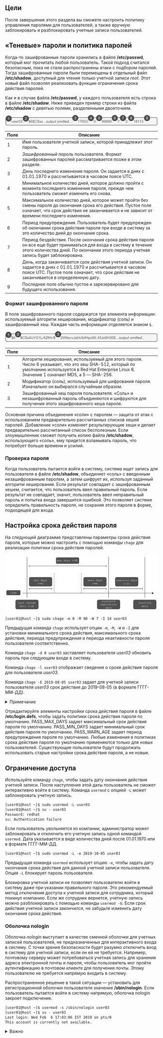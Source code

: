 ## Цели

После завершения этого раздела вы сможете настроить политику управления паролями для пользователей, а также вручную заблокировать и разблокировать учетные записи пользователей.

## «Теневые» пароли и политика паролей

Когда-то зашифрованные пароли хранились в файле **/etc/passwd**, который мог прочитать любой пользователь. Такой подход считался безопасным, пока не стали распространены атаки с подбором паролей. Тогда зашифрованные пароли были перемещены в отдельный файл **/etc/shadow**, доступный для чтения только учетной записи *root*. Этот новый файл позволял реализовать функции ограничения срока действия паролей.

Как и в случае файла **/etc/passwd**, у каждого пользователя есть строка в файле **/etc/shadow**. Ниже приведен пример строки из файла **/etc/shadow** с девятью полями, разделенными двоеточием.

![](assets/6.5.1.png)

|  Поле   | Описание    |
| --- | --- |
| 1   | Имя пользователя учетной записи, которой принадлежит этот пароль. |
| 2   | _Зашифрованный_ _пароль_ пользователя. Формат зашифрованных паролей рассматривается позже в этом разделе. |
| 3   | День последнего изменения пароля. Он задается в днях с 01.01.1970 и рассчитывается в часовом поясе UTC. |
| 4   | Минимальное количество дней, которое должно пройти с момента последнего изменения пароля, прежде чем пользователь сможет изменить его снова. |
| 5   | Максимальное количество дней, которое может пройти без смены пароля до окончания срока его действия. Пустое поле означает, что срок действия не заканчивается и не зависит от времени последнего изменения. |
| 6   | Период предупреждения. Пользователь будет предупрежден об окончании срока действия пароля при входе в систему за это количество дней до окончания срока. |
| 7   | Период бездействия. После окончания срока действия пароля он все еще будет приниматься для входа в систему в течение этого количества дней. По окончании этого периода учетная запись будет заблокирована. |
| 8   | День, когда заканчивается срок действия учетной записи. Он задается в днях с 01.01.1970 и рассчитывается в часовом поясе UTC. Пустое поле означает, что срок действия не заканчивается в определенную дату. |
| 9   | Последнее поле обычно пустое и зарезервировано для будущего использования. |

### Формат зашифрованного пароля

В поле зашифрованного пароля содержатся три элемента информации: используемый алгоритм хеширования, модификатор (соль) и зашифрованный хеш. Каждая часть информации отделяется знаком `$`.

![](assets/6.5.2.png)

|  Поле   | Описание    |
| --- | --- |
| 1   | Алгоритм хеширования, используемый для этого пароля. Число 6 указывает, что это хеш SHA-512, который по умолчанию используется в Red Hat Enterprise Linux 8. Значение 1 означает MD5, а 5 — SHA-256. |
| 2   | Модификатор (соль), используемый для шифрования пароля. Изначально он выбирался случайным образом. |
| 3   | Зашифрованный хеш пароля пользователя. «Соль» и незашифрованный пароль объединяются и шифруются для получения этого зашифрованного хеша пароля. |

Основная причина объединения «соли» с паролем — защита от атак с использованием предварительно рассчитанных списков хешей паролей. Добавление «соли» изменяет результирующие хеши и делает предварительно рассчитанный список бесполезным. Если злоумышленник сможет получить копию файла **/etc/shadow**, использующего «соль», ему придется взламывать пароль, что потребует больше времени и усилий.

### Проверка пароля

Когда пользователь пытается войти в систему, система ищет запись для пользователя в файле **/etc/shadow**, объединяет «соль» с введенным незашифрованным паролем, а затем шифрует их, используя заданный алгоритм хеширования. Если результат совпадает с зашифрованным хешем, считается, что пользователь ввел правильный пароль. Если результат не совпадает, значит, пользователь ввел неправильный пароль и попытка входа завершится ошибкой. Это позволяет системе определить правильность пароля, не сохраняя этого пароля в форме, подходящей для входа.

## Настройка срока действия пароля

На следующей диаграмме представлены параметры срока действия пароля, которые можно настроить с помощью команды `chage` для реализации политики срока действия паролей.

![](assets/6.5.3.png)

```
[user01@host ~]$ sudo chage -m 0 -M 90 -W 7 -I 14 user03
```

Предыдущая команда `chage` использует опции `-m`, `-M`, `-W` и `-I` для установки минимального срока действия, максимального срока действия, периода предупреждения и периода неактивности пароля пользователя соответственно.

Команда `chage -d 0 user03` заставляет пользователя *user03* обновить пароль при следующем входе в систему.

Команда `chage -l user03` отображает сведения о сроке действия пароля для пользователя *user03*.

Команда `chage -E 2019-08-05 user03` задает для учетной записи пользователя *user03* срок действия до 2019-08-05 (в формате ГГГГ-ММ-ДД).

<details>
<summary>Примечание</summary>

С помощью команды date можно вычислить дату в будущем. Опция -u сообщает время в формате UTC.

```
[user01@host ~]$ date -d "+45 days" -u
Thu May 23 17:01:20 UTC 2019
```
</details>

Отредактируйте элементы настройки срока действия пароля в файле **/etc/login.defs**, чтобы задать политики срока действия пароля по умолчанию. PASS_MAX_DAYS задает максимальный срок действия пароля по умолчанию. PASS_MIN_DAYS задает минимальный срок действия пароля по умолчанию. PASS_WARN_AGE задает период предупреждения пароля по умолчанию. Любые изменения в политиках срока действия пароля по умолчанию применяются только для новых пользователей. Существующие пользователи будут продолжать использовать старые настройки срока действия пароля, а не новые.

## Ограничение доступа

Используйте команду `chage`, чтобы задать дату окончания действия учетной записи. После наступления этой даты пользователь не сможет интерактивно войти в систему. Команда `usermod` с опцией `-L` может заблокировать учетную запись.

```
[user01@host ~]$ sudo usermod -L user03
[user01@host ~]$ su - user03
Password: redhat
su: Authentication failure
```

Если пользователь увольняется из компании, администратор может заблокировать и отключить его учетную запись одной командой `usermod`. Дата указывается в виде количества дней после 01.01.1970 или в формате ГГГГ-ММ-ДД.

```
[user01@host ~]$ sudo usermod -L -e 2019-10-05 user03
```

Предыдущая команда `usermod` использует опцию `-e`, чтобы задать дату окончания срока действия для данной учетной записи пользователя. Опция `-L` блокирует пароль пользователя.

Блокировка учетной записи не позволяет пользователю войти в систему даже при указании правильного пароля. Это рекомендуемый метод отключения доступа к учетной записи для сотрудника, который покинул компанию. Если же сотрудник вернется, учетную запись можно разблокировать с помощью команды `usermod -U`. Если срок действия учетной записи закончился, не забудьте изменить дату окончания срока действия.

### Оболочка nologin

Оболочка *nologin* выступает в качестве сменной оболочки для учетных записей пользователей, не предназначенных для интерактивного входа в систему. С точки зрения безопасности будет разумно отключить вход в систему для учетной записи, если он ей не требуется. Например, почтовому серверу может потребоваться учетная запись для хранения адреса электронной почты и пароля, чтобы пользователь мог пройти аутентификацию в почтовом клиенте для получения почты. Этому пользователю не требуется напрямую входить в систему.

Распространенное решение в такой ситуации — установить для регистрационной оболочки пользователя значение **/sbin/nologin**. Если пользователь пытается войти в систему напрямую, оболочка nologin закроет подключение.

```
[user01@host ~]$ usermod -s /sbin/nologin user03
[user01@host ~]$ su - user03
Last login: Wed Feb  6 17:03:06 IST 2019 on pts/0
This account is currently not available.
```

<details>
<summary>Важно</summary>

Оболочка nologin предотвращает интерактивное использование системы, но не отключает все разрешения на доступ. Пользователи могут проходить аутентификацию, а также отправлять и получать файлы через приложения, например веб-приложения, программы передачи файлов и почтовые клиенты, если они используют пароль пользователя для аутентификации.
</details>



